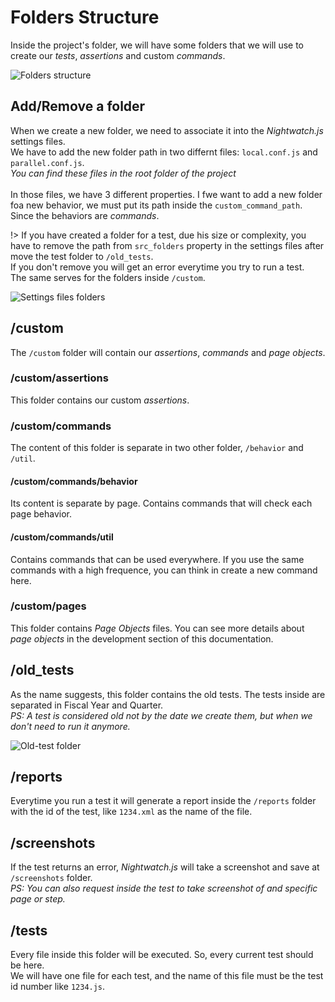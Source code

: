 # Folders Structure
Inside the project's folder, we will have some folders that we will use
to create our *tests*, *assertions* and custom *commands*.

![Folders structure](images/folders-structure.png "Folders structure")

## Add/Remove a folder
When we create a new folder, we need to associate it into the
*Nightwatch.js* settings files.<br>
We have to add the new folder path in two differnt files:
`local.conf.js` and `parallel.conf.js`.<br>
*You can find these files in the root folder of the project*<br>
<br>
In those files, we have 3 different properties. I fwe want to add a new
folder foa new behavior, we must put its path inside the
`custom_command_path`. Since the behaviors are *commands*.

!> If you have created a folder for a test, due his size or complexity,
you have to remove the path from `src_folders` property in the settings
files after move the test folder to `/old_tests`.<br>
If you don't remove you will get an error everytime you try to run a
test.<br>
The same serves for the folders inside `/custom`.

![Settings files folders](images/settings-files-folders.png "Settings files folders")

## /custom
The `/custom` folder will contain our *assertions*, *commands* and
*page objects*.

### /custom/assertions
This folder contains our custom *assertions*.

### /custom/commands
The content of this folder is separate in two other folder, `/behavior`
and `/util`.

#### /custom/commands/behavior
Its content is separate by page. Contains commands that will check each
page behavior.

#### /custom/commands/util
Contains commands that can be used everywhere. If you use the same
commands with a high frequence, you can think in create a new command
here.

### /custom/pages
This folder contains *Page Objects* files. You can see more details
about *page objects* in the development section of this documentation.

## /old_tests
As the name suggests, this folder contains the old tests. The tests
inside are separated in Fiscal Year and Quarter.<br>
*PS: A test is considered old not by the date we create them, but when
we don't need to run it anymore.*

![Old-test folder](images/old_tests-folder.png "Old-test folder")

## /reports
Everytime you run a test it will generate a report inside the
`/reports` folder with the id of the test, like `1234.xml` as the name
of the file.

## /screenshots
If the test returns an error, *Nightwatch.js* will take a screenshot
and save at `/screenshots` folder.<br>
*PS: You can also request inside the test to take screenshot of and
specific page or step.*

## /tests
Every file inside this folder will be executed. So, every current test
should be here.<br>
We will have one file for each test, and the name of this file must be
the test id number like `1234.js`.
